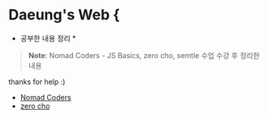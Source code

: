 # Daeung's Web {

* 공부한 내용 정리 * 

> **Note**: Nomad Coders - JS Basics, zero cho, semtle 수업 수강 후 정리한 내용 


thanks for help :)

  - [Nomad Coders](https://youtu.be/wUHncG3VwPw)
  - [zero cho](https://www.zerocho.com/)
